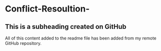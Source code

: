 # Conflict-Resoultion-

## This is a subheading created on GitHub

All of this content added to the readme file has been added from my remote GitHub repository.

